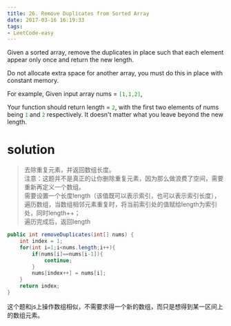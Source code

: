 ```yaml
---
title: 26. Remove Duplicates from Sorted Array
date: 2017-03-16 16:19:33
tags:
- LeetCode-easy
---
```

Given a sorted array, remove the duplicates in place such that each element appear only once and return the new length.

Do not allocate extra space for another array, you must do this in place with constant memory.

For example,
Given input array nums = <font color='rgb(199,37,78)'>`[1,1,2]`</font>,

Your function should return length = <font color='rgb(199,37,78)'>`2`</font>, with the first two elements of nums being <font color='rgb(199,37,78)'>`1`</font> and <font color='rgb(199,37,78)'>`2`</font> respectively. It doesn't matter what you leave beyond the new length.

<!--more-->

# solution

>去除重复元素，并返回数组长度。<br/>
>注意：这题并不是真正的让你删除重复元素，因为那么做浪费了空间，需要重新再定义一个数组。<br/>
>需要设置一个长度length（该值既可以表示索引，也可以表示索引长度），遍历数组，当数组相邻元素重复时，将当前索引处的值赋给length为索引处，同时length++；<br>
>遍历完成后，返回length

```java
public int removeDuplicates(int[] nums) {
    int index = 1;
    for(int i=1;i<nums.length;i++){
        if(nums[i]==nums[i-1]){
            continue;
        }
        nums[index++] = nums[i];
    }
    return index;
}
```

这个题和js上操作数组相似，不需要求得一个新的数组，而只是想得到某一区间上的数组元素。